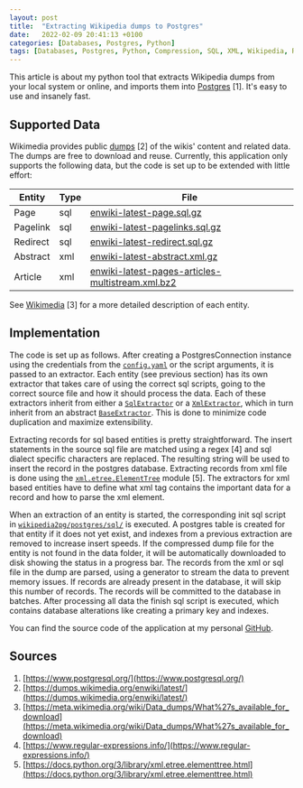 ```yaml
---
layout: post 
title:  "Extracting Wikipedia dumps to Postgres"
date:   2022-02-09 20:41:13 +0100 
categories: [Databases, Postgres, Python]
tags: [Databases, Postgres, Python, Compression, SQL, XML, Wikipedia, Regex]
--- 
```

This article is about my python tool that extracts Wikipedia dumps from your local system or online, and imports them
into [Postgres](https://www.postgresql.org/) [1]. It's easy to use and insanely fast.

## Supported Data

Wikimedia provides public [dumps](https://dumps.wikimedia.org/enwiki/latest/) [2] of the wikis' content and related
data. The dumps are free to download and reuse. Currently, this application only supports the following data, but the
code is set up to be extended with little effort:

| Entity     | Type | File                                                                                                                                          |
|------------|------|-----------------------------------------------------------------------------------------------------------------------------------------------|
| Page       | sql  | [enwiki-latest-page.sql.gz](http://dumps.wikimedia.org/enwiki/latest/enwiki-latest-page.sql.gz)                                               |
| Pagelink   | sql  | [enwiki-latest-pagelinks.sql.gz](http://dumps.wikimedia.org/enwiki/latest/enwiki-latest-pagelinks.sql.gz)                                     |                                                                                                  | Text        |
| Redirect   | sql  | [enwiki-latest-redirect.sql.gz](http://dumps.wikimedia.org/enwiki/latest/enwiki-latest-redirect.sql.gz)                                       |
| Abstract   | xml  | [enwiki-latest-abstract.xml.gz](http://dumps.wikimedia.org/enwiki/latest/enwiki-latest-abstract.xml.gz)                                       |
| Article    | xml  | [enwiki-latest-pages-articles-multistream.xml.bz2](http://dumps.wikimedia.org/enwiki/latest/enwiki-latest-pages-articles-multistream.xml.bz2) |

See [Wikimedia](https://meta.wikimedia.org/wiki/Data_dumps/What%27s_available_for_download) [3] for a more detailed
description of each entity.

## Implementation

The code is set up as follows. After creating a PostgresConnection instance using the credentials from the
[`config.yaml`](https://github.com/colinschepers/wikipedia2pg/blob/main/config.yaml) or the script arguments, it is
passed to an extractor. Each entity (see previous section) has its own extractor that takes care of using the correct
sql scripts, going to the correct source file and how it should process the data. Each of these extractors inherit from
either a
[`SqlExtractor`](https://github.com/colinschepers/wikipedia2pg/blob/main/wikipedia2pg/extractors/sql.py) or a
[`XmlExtractor`](https://github.com/colinschepers/wikipedia2pg/blob/main/wikipedia2pg/extractors/xml.py), which in turn
inherit from an abstract
[`BaseExtractor`](https://github.com/colinschepers/wikipedia2pg/blob/main/wikipedia2pg/extractors/__init__.py). This is
done to minimize code duplication and maximize extensibility.

Extracting records for sql based entities is pretty straightforward. The insert statements in the source sql file are
matched using a regex [4] and sql dialect specific characters are replaced. The resulting string will be used to insert
the record in the postgres database. Extracting records from xml file is done using the
[`xml.etree.ElementTree`](https://docs.python.org/3/library/xml.etree.elementtree.html) module [5]. The extractors for
xml based entities have to define what xml tag contains the important data for a record and how to parse the xml
element.

When an extraction of an entity is started, the corresponding init sql script in
[`wikipedia2pg/postgres/sql/`](https://github.com/colinschepers/wikipedia2pg/tree/main/wikipedia2pg/postgres/sql) is
executed. A postgres table is created for that entity if it does not yet exist, and indexes from a previous extraction
are removed to increase insert speeds. If the compressed dump file for the entity is not found in the data folder, it
will be automatically downloaded to disk showing the status in a progress bar. The records from the xml or sql file in
the dump are parsed, using a generator to stream the data to prevent memory issues. If records are already present in
the database, it will skip this number of records. The records will be committed to the database in batches. After
processing all data the finish sql script is executed, which contains database alterations like creating a primary key
and indexes.

You can find the source code of the application at my personal [GitHub](https://github.com/colinschepers/wikipedia2pg).

## Sources

1. [https://www.postgresql.org/](https://www.postgresql.org/)
2. [https://dumps.wikimedia.org/enwiki/latest/](https://dumps.wikimedia.org/enwiki/latest/)
3. [https://meta.wikimedia.org/wiki/Data_dumps/What%27s_available_for_download](https://meta.wikimedia.org/wiki/Data_dumps/What%27s_available_for_download)
4. [https://www.regular-expressions.info/](https://www.regular-expressions.info/)
5. [https://docs.python.org/3/library/xml.etree.elementtree.html](https://docs.python.org/3/library/xml.etree.elementtree.html)